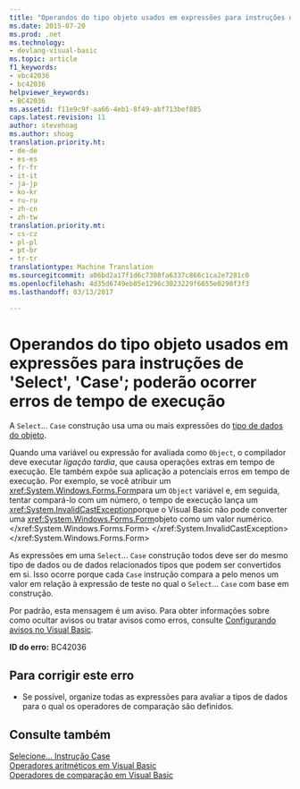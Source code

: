 ```yaml
---
title: "Operandos do tipo objeto usados em expressões para instruções de &quot;Select&quot;, &quot;Case&quot;; poderão ocorrer erros de tempo de execução | Documentos do Microsoft"
ms.date: 2015-07-20
ms.prod: .net
ms.technology:
- devlang-visual-basic
ms.topic: article
f1_keywords:
- vbc42036
- bc42036
helpviewer_keywords:
- BC42036
ms.assetid: f11e9c9f-aa66-4eb1-8f49-abf713bef885
caps.latest.revision: 11
author: stevehoag
ms.author: shoag
translation.priority.ht:
- de-de
- es-es
- fr-fr
- it-it
- ja-jp
- ko-kr
- ru-ru
- zh-cn
- zh-tw
translation.priority.mt:
- cs-cz
- pl-pl
- pt-br
- tr-tr
translationtype: Machine Translation
ms.sourcegitcommit: a06bd2a17f1d6c7308fa6337c866c1ca2e7281c0
ms.openlocfilehash: 4d35d6749eb85e1296c3023229f6655e0290f3f3
ms.lasthandoff: 03/13/2017

---
```

# <a name="operands-of-type-object-used-in-expressions-for-39select39-39case39-statements-runtime-errors-could-occur"></a>Operandos do tipo objeto usados em expressões para instruções de 'Select', 'Case'; poderão ocorrer erros de tempo de execução
A `Select`... `Case` construção usa uma ou mais expressões do [tipo de dados do objeto](../../visual-basic/language-reference/data-types/object-data-type.md).  
  
 Quando uma variável ou expressão for avaliada como `Object`, o compilador deve executar *ligação tardia*, que causa operações extras em tempo de execução. Ele também expõe sua aplicação a potenciais erros em tempo de execução. Por exemplo, se você atribuir um <xref:System.Windows.Forms.Form>para um `Object` variável e, em seguida, tentar compará-lo com um número, o tempo de execução lança um <xref:System.InvalidCastException>porque o Visual Basic não pode converter uma <xref:System.Windows.Forms.Form>objeto como um valor numérico.</xref:System.Windows.Forms.Form> </xref:System.InvalidCastException> </xref:System.Windows.Forms.Form>  
  
 As expressões em uma `Select`... `Case` construção todos deve ser do mesmo tipo de dados ou de dados relacionados tipos que podem ser convertidos em si. Isso ocorre porque cada `Case` instrução compara a pelo menos um valor em relação à expressão de teste no qual o `Select`... `Case` com base em construção.  
  
 Por padrão, esta mensagem é um aviso. Para obter informações sobre como ocultar avisos ou tratar avisos como erros, consulte [Configurando avisos no Visual Basic](https://docs.microsoft.com/visualstudio/ide/configuring-warnings-in-visual-basic).  
  
 **ID do erro:** BC42036  
  
## <a name="to-correct-this-error"></a>Para corrigir este erro  
  
-   Se possível, organize todas as expressões para avaliar a tipos de dados para o qual os operadores de comparação são definidos.  
  
## <a name="see-also"></a>Consulte também  
 [Selecione... Instrução Case](../../visual-basic/language-reference/statements/select-case-statement.md)   
 [Operadores aritméticos em Visual Basic](../../visual-basic/programming-guide/language-features/operators-and-expressions/arithmetic-operators.md)   
 [Operadores de comparação em Visual Basic](../../visual-basic/programming-guide/language-features/operators-and-expressions/comparison-operators.md)
